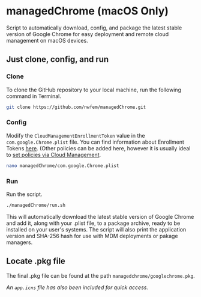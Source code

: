 # managedChrome (macOS Only)
Script to automatically download, config, and package the latest stable version of Google Chrome for easy deployment and remote cloud management on macOS devices.

## Just clone, config, and run
### Clone
To clone the GitHub repository to your local machine, run the following command in Terminal.
```bash
git clone https://github.com/nwfem/managedChrome.git
```

### Config
Modify the `CloudManagementEnrollmentToken` value in the `com.google.Chrome.plist` file. You can find information about Enrollment Tokens [here](https://support.google.com/chrome/a/answer/9301891?hl=en). (Other policies can be added here, however it is usually ideal to [set policies via Cloud Management](https://support.google.com/chrome/a/answer/9301892?hl=en&ref_topic=9301744&sjid=5408719157466370766-NA).
```bash
nano managedChrome/com.google.Chrome.plist
```

### Run
Run the script.
```bash
./managedChrome/run.sh
```
This will automatically download the latest stable version of Google Chrome and add it, along with your .plist file, to a package archive, ready to be installed on your user's systems. The script will also print the application version and SHA-256 hash for use with MDM deployments or pakage managers.

## Locate .pkg file
The final .pkg file can be found at the path `managedchrome/googlechrome.pkg`.

*An `app.icns` file has also been included for quick access.*
